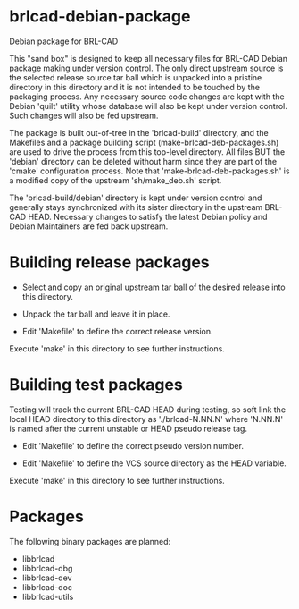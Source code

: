 brlcad-debian-package
=====================

Debian package for BRL-CAD

This "sand box" is designed to keep all necessary files for BRL-CAD
Debian package making under version control.  The only direct upstream
source is the selected release source tar ball which is unpacked into
a pristine directory in this directory and it is not intended to be
touched by the packaging process.  Any necessary source code changes
are kept with the Debian 'quilt' utility whose database will also be
kept under version control.  Such changes will also be fed upstream.

The package is built out-of-tree in the 'brlcad-build' directory, and
the Makefiles and a package building script
(make-brlcad-deb-packages.sh) are used to drive the process from this
top-level directory.  All files BUT the 'debian' directory can be
deleted without harm since they are part of the 'cmake' configuration
process.  Note that 'make-brlcad-deb-packages.sh' is a modified copy
of the upstream 'sh/make_deb.sh' script.

The 'brlcad-build/debian' directory is kept under version control and
generally stays synchronized with its sister directory in the upstream
BRL-CAD HEAD.  Necessary changes to satisfy the latest Debian policy
and Debian Maintainers are fed back upstream.

Building release packages
=========================

* Select and copy an original upstream tar ball of the desired release
  into this directory.

* Unpack the tar ball and leave it in place.

* Edit 'Makefile' to define the correct release version.

Execute 'make' in this directory to see further instructions.

Building test packages
======================

Testing will track the current BRL-CAD HEAD during testing, so soft
link the local HEAD directory to this directory as './brlcad-N.NN.N'
where 'N.NN.N' is named after the current unstable or HEAD pseudo
release tag.

* Edit 'Makefile' to define the correct pseudo version number.

* Edit 'Makefile' to define the VCS source directory as the HEAD variable.

Execute 'make' in this directory to see further instructions.

Packages
========

The following binary packages are planned:

* libbrlcad
* libbrlcad-dbg
* libbrlcad-dev
* libbrlcad-doc
* libbrlcad-utils
